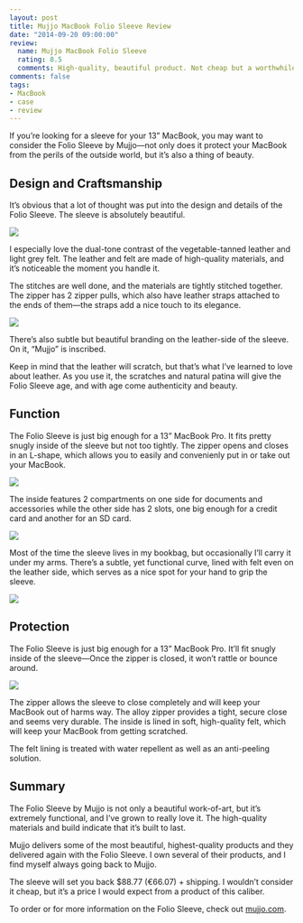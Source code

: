 ```yaml
---
layout: post
title: Mujjo MacBook Folio Sleeve Review
date: "2014-09-20 09:00:00"
review:
  name: Mujjo MacBook Folio Sleeve
  rating: 8.5
  comments: High-quality, beautiful product. Not cheap but a worthwhile investment.
comments: false
tags:
- MacBook
- case
- review
---
```


If you’re looking for a sleeve for your 13” MacBook, you may want to consider the Folio Sleeve by Mujjo&mdash;not only does it protect your MacBook from the perils of the outside world, but it’s also a thing of beauty.

<!--more-->

## Design and Craftsmanship

It’s obvious that a lot of thought was put into the design and details of the Folio Sleeve. The sleeve is absolutely beautiful.

![](https://farm4.staticflickr.com/3880/15302224685_d8240fdf64_c.jpg)

I especially love the dual-tone contrast of the vegetable-tanned leather and light grey felt. The leather and felt are made of high-quality materials, and it’s noticeable the moment you handle it.

The stitches are well done, and the materials are tightly stitched together. The zipper has 2 zipper pulls, which also have leather straps attached to the ends of them&mdash;the straps add a nice touch to its elegance.

![](https://farm4.staticflickr.com/3906/15302223735_70d95a2bcb_c.jpg)

There’s also subtle but beautiful branding on the leather-side of the sleeve. On it, “Mujjo” is inscribed.

Keep in mind that the leather will scratch, but that’s what I’ve learned to love about leather. As you use it, the scratches and natural patina will give the Folio Sleeve age, and with age come authenticity and beauty.

## Function

The Folio Sleeve is just big enough for a 13” MacBook Pro. It fits pretty snugly inside of the sleeve but not too tightly. The zipper opens and closes in an L-shape, which allows you to easily and convenienly put in or take out your MacBook.

![](https://farm4.staticflickr.com/3887/15115502110_dd6a487a43_c.jpg)

The inside features 2 compartments on one side for documents and accessories while the other side has 2 slots, one big enough for a credit card and another for an SD card.

![](https://farm6.staticflickr.com/5585/15115658587_469dceaa26_c.jpg)

Most of the time the sleeve lives in my bookbag, but occasionally I’ll carry it under my arms. There’s a subtle, yet functional curve, lined with felt even on the leather side, which serves as a nice spot for your hand to grip the sleeve.

![](https://farm6.staticflickr.com/5583/15279165896_2069e1dc36_c.jpg)

## Protection

The Folio Sleeve is just big enough for a 13” MacBook Pro. It’ll fit snugly inside of the sleeve&mdash;Once the zipper is closed, it won’t rattle or bounce around.

![](https://farm6.staticflickr.com/5561/15279170256_1a148095d1_c.jpg)

The zipper allows the sleeve to close completely and will keep your MacBook out of harms way. The alloy zipper provides a tight, secure close and seems very durable. The inside is lined in soft, high-quality felt, which will keep your MacBook from getting scratched.

The felt lining is treated with water repellent as well as an anti-peeling solution.

## Summary

The Folio Sleeve by Mujjo is not only a beautiful work-of-art, but it’s extremely functional, and I’ve grown to really love it. The high-quality materials and build indicate that it’s built to last.

Mujjo delivers some of the most beautiful, highest-quality products and they delivered again with the Folio Sleeve. I own several of their products, and I find myself always going back to Mujjo.

The sleeve will set you back $88.77 (€66.07) + shipping. I wouldn’t consider it cheap, but it’s a price I would expect from a product of this caliber.

To order or for more information on the Folio Sleeve, check out <a href="http://www.mujjo.com/the-sleeves-collection/13-inch-MacBook-folio-sleeve-tan/?ref=jonsuh" target="_blank">mujjo.com</a>.